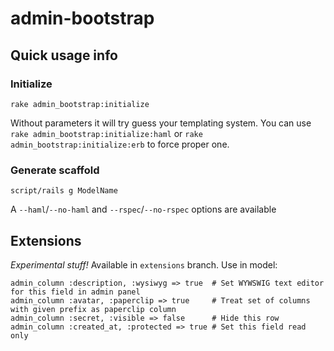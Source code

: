 admin-bootstrap
===============

Quick usage info
----------------

### Initialize

    rake admin_bootstrap:initialize
    
Without parameters it will try guess your templating system. You can use `rake admin_bootstrap:initialize:haml` or `rake admin_bootstrap:initialize:erb` to force proper one.

### Generate scaffold

    script/rails g ModelName
    
A `--haml`/`--no-haml` and `--rspec`/`--no-rspec` options are available

Extensions
----------

*Experimental stuff!* Available in `extensions` branch. Use in model:

    admin_column :description, :wysiwyg => true  # Set WYWSWIG text editor for this field in admin panel         
    admin_column :avatar, :paperclip => true     # Treat set of columns with given prefix as paperclip column
    admin_column :secret, :visible => false      # Hide this row
    admin_column :created_at, :protected => true # Set this field read only